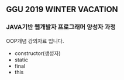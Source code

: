 ## GGU 2019 WINTER VACATION
### JAVA기반 웹개발자 프로그래머 양성자 과정

OOP개념 강의자료 입니다.

* constructor(생성자)
* static
* final
* this
